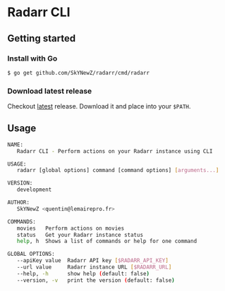 # Radarr CLI

## Getting started

### Install with Go

```bash
$ go get github.com/SkYNewZ/radarr/cmd/radarr
```

### Download latest release

Checkout [latest](https://github.com/SkYNewZ/radarr/releases/latest) release. Download it and place into your `$PATH`.

## Usage

```bash
NAME:
   Radarr CLI - Perform actions on your Radarr instance using CLI

USAGE:
   radarr [global options] command [command options] [arguments...]

VERSION:
   development

AUTHOR:
   SkYNewZ <quentin@lemairepro.fr>

COMMANDS:
   movies   Perform actions on movies
   status   Get your Radarr instance status
   help, h  Shows a list of commands or help for one command

GLOBAL OPTIONS:
   --apiKey value  Radarr API key [$RADARR_API_KEY]
   --url value     Radarr instance URL [$RADARR_URL]
   --help, -h      show help (default: false)
   --version, -v   print the version (default: false)
```
